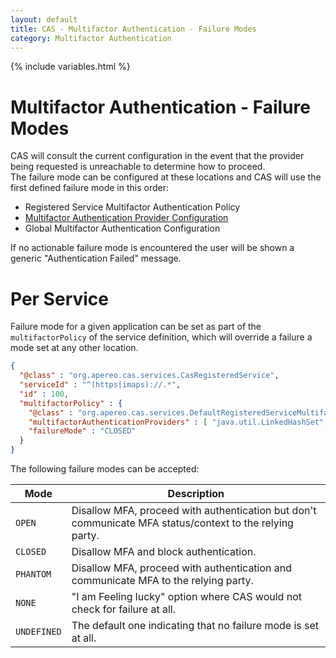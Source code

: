 ```yaml
---
layout: default
title: CAS - Multifactor Authentication - Failure Modes
category: Multifactor Authentication
---
```


{% include variables.html %}

# Multifactor Authentication - Failure Modes

CAS will consult the current configuration in the event that the provider being requested is unreachable to determine how to proceed.  
The failure mode can be configured at these locations and CAS will use the first defined failure mode in this order:

- Registered Service Multifactor Authentication Policy
- [Multifactor Authentication Provider Configuration](Configuring-Multifactor-Authentication.html)
- Global Multifactor Authentication Configuration  

If no actionable failure mode is encountered the user will be shown a generic "Authentication Failed" message.

# Per Service

Failure mode for a given application can be set as part of the `multifactorPolicy` of the service definition, which will override a failure a mode set at any other location.

```json
{
  "@class" : "org.apereo.cas.services.CasRegisteredService",
  "serviceId" : "^(https|imaps)://.*",
  "id" : 100,
  "multifactorPolicy" : {
    "@class" : "org.apereo.cas.services.DefaultRegisteredServiceMultifactorPolicy",
    "multifactorAuthenticationProviders" : [ "java.util.LinkedHashSet", [ "mfa-duo" ] ],
    "failureMode" : "CLOSED"
  }
}
```
      
The following failure modes can be accepted:

| Mode        | Description                                                                                              |
|-------------|----------------------------------------------------------------------------------------------------------|
| `OPEN`      | Disallow MFA, proceed with authentication but don't communicate MFA status/context to the relying party. |
| `CLOSED`    | Disallow MFA and block authentication.                                                                   |
| `PHANTOM`   | Disallow MFA, proceed with authentication and communicate MFA to the relying party.                      |
| `NONE`      | "I am Feeling lucky" option where CAS would not check for failure at all.                                |
| `UNDEFINED` | The default one indicating that no failure mode is set at all.                                           |
